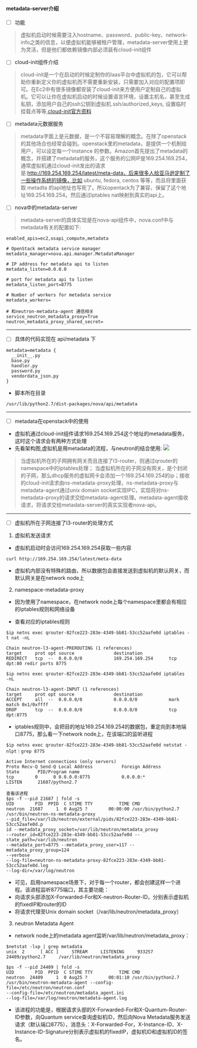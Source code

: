 #### metadata-server介绍
- [ ] 功能

> 虚拟机启动时候需要注入hostname、password、public-key、network-info之类的信息，以便虚拟机能够被租户管理，metadata-server使用上更为灵活，但是他们都依赖镜像内部必须装有cloud-init组件

- [ ] cloud-init组件介绍
> cloud-init是一个在启动的时候定制你的Iaas平台中虚拟机的包，它可以帮助你重新定义你的虚拟机而不需要重新安装，只需要加入对应的配置项即可。在Ec2中有很多镜像都安装了cloud-init来方便用户定制自己的虚拟机。它可以让你在虚拟机启动的时候设置语言环境，设置主机名，甚至生成私钥，添加用户自己的ssh公钥到虚拟机.ssh/authorized_keys, 设置临时挂载点等等,[cloud-init官方资料](https://cloudinit.readthedocs.io/en/latest/)

- [ ] metadata元数据服务
> metadata字面上是元数据，是一个不容易理解的概念。在除了openstack的其他场合也经常会碰到。openstack里的metadata，是提供一个机制给用户，可以设定每一个instance 的参数。Amazon首先提出了metadata的概念，并搭建了metadata的服务，这个服务的公网IP是169.254.169.254，通常虚拟机通过cloud-init发出的请求是:http://169.254.169.254/latest/meta-data，后来很多人给亚马逊定制了一些操作系统的镜像，比如 ubuntu, fedora, centos 等等，而且将里面获取 metadta 的api地址也写死了。所以opentack为了兼容，保留了这个地址169.254.169.254。然后通过iptables nat映射到真实的api上。

- [ ] nova中的metadata-server
> metadata-server的具体实现是在nova-api组件中，nova.conf中与metadata有关的配置如下:
```
enabled_apis=ec2,osapi_compute,metadata

# OpenStack metadata service manager
metadata_manager=nova.api.manager.MetadataManager

# IP address for metadata api to listen
metadata_listen=0.0.0.0

# port for metadata api to listen
metadata_listen_port=8775

# Number of workers for metadata service
metadata_workers=

# 和neutron-metadata-agent 通信相关
service_neutron_metadata_proxy=True
neutron_metadata_proxy_shared_secret=
```
---

- [ ] 具体的代码实现在 api/metadata 下
```
metadata=metadata {
  __init__.py
  base.py
  handler.py
  password.py
  vendordata_json.py
}
```
- 脚本所在目录
```
/usr/lib/python2.7/dist-packages/nova/api/metadata
```
---
- [ ]   metadata在openstack中的使用

- 虚拟机通过cloud-init组件请求169.254.169.254这个地址的metadata服务，这时这个请求会有两种方式处理
- 先看架构图,虚拟机是用metadata的流程，与neutron的结合使用:
![](D:\image\api-agent.jpeg)
> 当虚拟机所在的子网拥有网关而且连接了l3-router，则通过qrouter的namespace中的iptables处理； 当虚拟机所在的子网没有网关，是个封闭的子网，那么dhcp服务的虚拟网卡会添加一个169.254.169.254的ip；接收的cloud-init请求由ns-metadata-proxy处理，ns-metadata-proxy与metadata-agent通过unix domain socket实现IPC，实现将对ns-metadata-proxy的请求交给metadata-agent处理。metadata-agent接收请求，将请求交给metadata-server的真实实现者nova-api。
---

- [ ] 虚拟机所在子网连接了l3-router的处理方式

1. 虚拟机发送请求
- 虚拟机启动时会访问169.254.169.254获取一些内容
```
curl http://169.254.169.254/latest/meta-data
```
- 虚拟机内部没有特殊的路由，所以数据包会直接发送到虚拟机的默认网关，而默认网关是在network node上

2. namespace-metadata-proxy
- 因为使用了namespace，在network node上每个namespace里都会有相应的iptables规则和网络设备

- 查看对应的iptables规则

```
$ip netns exec qrouter-82fce223-283e-4349-bb81-53cc52aafe0d iptables -t nat -nL

Chain neutron-l3-agent-PREROUTING (1 references)
target     prot opt source               destination         
REDIRECT   tcp  --  0.0.0.0/0            169.254.169.254      tcp dpt:80 redir ports 8775

$ip netns exec qrouter-82fce223-283e-4349-bb81-53cc52aafe0d iptables  -nL

Chain neutron-l3-agent-INPUT (1 references)
target     prot opt source               destination         
ACCEPT     all  --  0.0.0.0/0            0.0.0.0/0            mark match 0x1/0xffff
DROP       tcp  --  0.0.0.0/0            0.0.0.0/0            tcp dpt:8775

```
- iptables规则中，会把目的地址169.254.169.254的数据包，重定向到本地端口8775，那么看一下network node上，在该端口的监听进程
```
$ip netns exec qrouter-82fce223-283e-4349-bb81-53cc52aafe0d netstat -nlpt｜grep 8775

Active Internet connections (only servers)
Proto Recv-Q Send-Q Local Address           Foreign Address         State       PID/Program name
tcp        0      0 0.0.0.0:8775            0.0.0.0:*               LISTEN      21687/python2.7

查看该进程
$ps -f --pid 21687 | fold -s
UID        PID  PPID  C STIME TTY          TIME CMD
neutron  21687     1  0 Aug25 ?        00:00:00 /usr/bin/python2.7 
/usr/bin/neutron-ns-metadata-proxy 
--pid_file=/var/lib/neutron/external/pids/82fce223-283e-4349-bb81-53cc52aafe0d.p
id --metadata_proxy_socket=/var/lib/neutron/metadata_proxy 
--router_id=82fce223-283e-4349-bb81-53cc52aafe0d --state_path=/var/lib/neutron 
--metadata_port=8775 --metadata_proxy_user=117 --metadata_proxy_group=124 
--verbose 
--log-file=neutron-ns-metadata-proxy-82fce223-283e-4349-bb81-53cc52aafe0d.log 
--log-dir=/var/log/neutron

```
- 可见，启用namespace场景下，对于每一个router，都会创建这样一个进程。该进程监听8775端口，其主要功能：
- 向请求头部添加X-Forwarded-For和X-neutron-Router-ID，分别表示虚拟机的fixedIP和router的ID
- 将请求代理至Unix domain socket（/var/lib/neutron/metadata_proxy）

3. neutron Metadata Agent
- network node上的metadata agent监听/var/lib/neutron/metadata_proxy：
```
$netstat -lxp | grep metadata 
unix  2      [ ACC ]     STREAM     LISTENING     933257   24409/python2.7     /var/lib/neutron/metadata_proxy

$ps -f --pid 24409 | fold -s
UID        PID  PPID  C STIME TTY          TIME CMD
neutron  24409     1  0 Aug25 ?        00:01:10 /usr/bin/python2.7 
/usr/bin/neutron-metadata-agent --config-file=/etc/neutron/neutron.conf 
--config-file=/etc/neutron/metadata_agent.ini 
--log-file=/var/log/neutron/metadata-agent.log
```
- 该进程的功能是，根据请求头部的X-Forwarded-For和X-Quantum-Router-ID参数，向Quantum service查询虚拟机ID，然后向Nova Metadata服务发送请求（默认端口8775），消息头：X-Forwarded-For，X-Instance-ID、X-Instance-ID-Signature分别表示虚拟机的fixedIP，虚拟机ID和虚拟机ID的签名。
